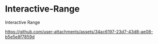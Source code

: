 # Interactive-Range
Interactive Range


https://github.com/user-attachments/assets/34ac6197-23d7-43d8-ae08-b5e5e8f7859d

